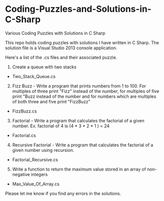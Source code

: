 # Coding-Puzzles-and-Solutions-in-C-Sharp
Various Coding Puzzles with Solutions in C Sharp

This repo holds coding puzzles with solutions I have written in C Sharp.  The solution file is a Visual Studio 2013 console application.

Here's a list of the .cs files and their associated puzzle.

1. Create a queue with two stacks
 - Two_Stack_Queue.cs

2. Fizz Buzz - Write a program that prints numbers from 1 to 100.  For multiples of three print "Fizz" instead of the number, for multiples of five print "Buzz instead of the number and for numbers which are multiples of both three and five print "FizzBuzz"
 - FizzBuzz.cs

3. Factorial - Write a program that calculates the factorial of a given number.  Ex. factorial of 4 is (4 * 3 * 2 * 1 ) = 24
 - Factorial.cs

4. Recursive Factorial - Write a program that calculates the factorial of a given number using recursion.
 - Factorial_Recursive.cs

5. Write a function to return the maximum value stored in an array of non-negative integers
 - Max_Value_Of_Array.cs

Please let me know if you find any errors in the solutions.
